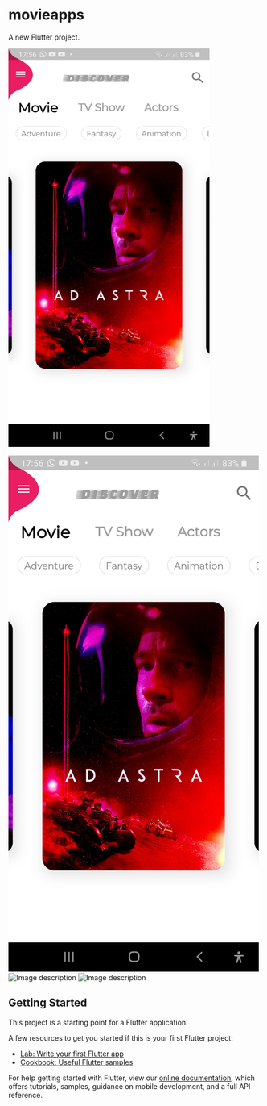 # movieapps

A new Flutter project.

<img src="https://raw.githubusercontent.com/nabang97/movieapps/master/display/Screenshot_20200521-175615.jpg" width="400" height="790">

![Image description](https://raw.githubusercontent.com/nabang97/movieapps/master/display/Screenshot_20200521-175615.jpg?v=4&s=200)
![Image description](https://drive.google.com/uc?id=1AU7oboZBD0ypUJRWgT_zRD1n_UleCR3w)
![Image description](https://drive.google.com/uc?id=1AZzYSV7-ICmJJcVgmHBVSY1qDq7H_fmt)
## Getting Started

This project is a starting point for a Flutter application.

A few resources to get you started if this is your first Flutter project:

- [Lab: Write your first Flutter app](https://flutter.dev/docs/get-started/codelab)
- [Cookbook: Useful Flutter samples](https://flutter.dev/docs/cookbook)

For help getting started with Flutter, view our
[online documentation](https://flutter.dev/docs), which offers tutorials,
samples, guidance on mobile development, and a full API reference.
